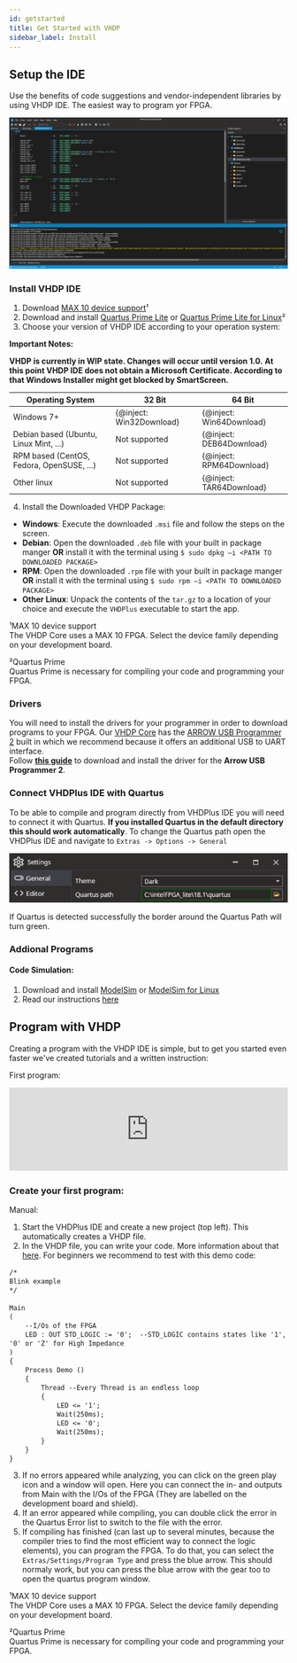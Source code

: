 ```yaml
---
id: getstarted
title: Get Started with VHDP
sidebar_label: Install
---
```


## Setup the IDE

Use the benefits of code suggestions and vendor-independent libraries by using VHDP IDE. The easiest way to program yor FPGA.

![VHDP IDE](assets/getstarted/IDE.PNG)

### Install VHDP IDE

1. Download <a href="http://download.altera.com/akdlm/software/acdsinst/18.1std/625/ib_installers/max10-18.1.0.625.qdz" target="_blank">MAX 10 device support</a>¹
2. Download and install <a href="http://download.altera.com/akdlm/software/acdsinst/18.1std/625/ib_installers/QuartusLiteSetup-18.1.0.625-windows.exe" target="_blank">Quartus Prime Lite</a> or <a href="http://download.altera.com/akdlm/software/acdsinst/18.1std/625/ib_installers/QuartusLiteSetup-18.1.0.625-linux.run" target="_blank">Quartus Prime Lite for Linux</a>²
3. Choose your version of VHDP IDE according to your operation system:

**Important Notes:**

**VHDP is currently in WIP state. Changes will occur until version 1.0.**
**At this point VHDP IDE does not obtain a Microsoft Certificate. According to that Windows Installer might get blocked by SmartScreen.**

|Operating System| 32 Bit | 64 Bit |
|--|--|--|
| Windows 7+ | {@inject: Win32Download} | {@inject: Win64Download} |
| Debian based (Ubuntu, Linux Mint, ...) | Not supported | {@inject: DEB64Download} |
| RPM based (CentOS, Fedora, OpenSUSE, ...) | Not supported | {@inject: RPM64Download} |
| Other linux | Not supported | {@inject: TAR64Download} |

4. Install the Downloaded VHDP Package:
- **Windows**: Execute the downloaded `.msi` file and follow the steps on the screen.
- **Debian**: Open the downloaded `.deb` file with your built in package manger **OR** install it with the terminal using `$ sudo dpkg –i <PATH TO DOWNLOADED PACKAGE>`
- **RPM**: Open the downloaded `.rpm` file with your built in package manger **OR** install it with the terminal using `$ sudo rpm –i <PATH TO DOWNLOADED PACKAGE>`
- **Other Linux**: Unpack the contents of the `tar.gz` to a location of your choice and execute the `VHDPlus` executable to start the app.


¹MAX 10 device support<br>
The VHDP Core uses a MAX 10 FPGA. Select the device family depending on your development board.

²Quartus Prime<br>
Quartus Prime is necessary for compiling your code and programming your FPGA.

### Drivers

You will need to install the drivers for your programmer in order to download programs to your FPGA. Our [VHDP Core](/docs/component_vhdpcore) has the <a href="https://shop.trenz-electronic.de/de/TEI0004-02-ARROW-USB-Programmer2-fuer-die-Entwicklung-mit-Intel-FPGAs-2-54mm-Header" target="_blank">ARROW USB Programmer 2</a> built in which we recommend because it offers an additional USB to UART interface.<br>
Follow **[this guide](/docs/getstarted_drivers)** to download and install the driver for the **Arrow USB Programmer 2**.

### Connect VHDPlus IDE with Quartus

To be able to compile and program directly from VHDPlus IDE you will need to connect it with Quartus.
**If you installed Quartus in the default directory this should work automatically**.
To change the Quartus path open the VHDPlus IDE and navigate to `Extras -> Options -> General`

![Select Quartus Path](assets/getstarted/QuartusPath.png)

If Quartus is detected successfully the border around the Quartus Path will turn green.

### Addional Programs

#### Code Simulation:

1. Download and install <a href="http://download.altera.com/akdlm/software/acdsinst/18.1std/625/ib_installers/ModelSimSetup-18.1.0.625-windows.exe" target="_blank">ModelSim</a> or <a href="http://download.altera.com/akdlm/software/acdsinst/18.1std/625/ib_installers/ModelSimSetup-18.1.0.625-linux.run" target="_blank">ModelSim for Linux</a>
2. Read our instructions [here](/docs/getstarted_modelsim)

## Program with VHDP
Creating a program with the VHDP IDE is simple, but to get you started even faster we've created tutorials and a written instruction:

First program:
<div class="fluidMedia"><iframe id="ytplayer" type="text/html" width="100%" src="https://www.youtube.com/embed/oGBgobUQ0bU?autoplay=0&origin=http://vhdplus.com" frameborder="0" allowfullscreen></iframe></div>

### Create your first program:

Manual:
1. Start the VHDPlus IDE and create a new project (top left). This automatically creates a VHDP file.
2. In the VHDP file, you can write your code. More information about that [here](/docs/getstarted_vhdp). For beginners we recommend to test with this demo code:
```vhdp
/*
Blink example
*/

Main
(
    --I/Os of the FPGA
    LED : OUT STD_LOGIC := '0';  --STD_LOGIC contains states like '1', '0' or 'Z' for High Impedance
)     
{   
    Process Demo ()
    {
        Thread --Every Thread is an endless loop
        {
            LED <= '1';
            Wait(250ms);
            LED <= '0';
            Wait(250ms);
        }
    }
}
```
3. If no errors appeared while analyzing, you can click on the green play icon and a window will open. Here you can connect the in- and outputs from Main with the I/Os of the FPGA (They are labelled on the development board and shield).
4. If an error appeared while compiling, you can double click the error in the Quartus Error list to switch to the file with the error.
5. If compiling has finished (can last up to several minutes, because the compiler tries to find the most efficient way to connect the logic elements), you can program the FPGA. To do that, you can select the `Extras/Settings/Program Type` and press the blue arrow. This should normaly work, but you can press the blue arrow with the gear too to open the quartus program window.

¹MAX 10 device support<br>
The VHDP Core uses a MAX 10 FPGA. Select the device family depending on your development board.

²Quartus Prime<br>
Quartus Prime is necessary for compiling your code and programming your FPGA.
